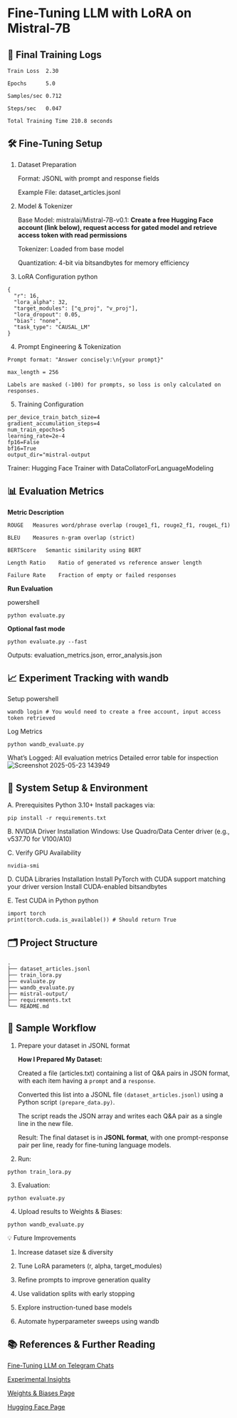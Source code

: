# Fine-Tuning LLM with LoRA on Mistral-7B

## 🚀 Final Training Logs

    Train Loss	2.30
    
    Epochs    	5.0
    
    Samples/sec	0.712
    
    Steps/sec	0.047
    
    Total Training Time	210.8 seconds

## 🛠️ Fine-Tuning Setup
1. Dataset Preparation

    Format: JSONL with prompt and response fields

    Example File: dataset_articles.jsonl

3. Model & Tokenizer

    Base Model: mistralai/Mistral-7B-v0.1: **Create a free Hugging Face account (link below), request access for gated model and retrieve access token with read permissions**
    
    Tokenizer: Loaded from base model
    
    Quantization: 4-bit via bitsandbytes for memory efficiency

5. LoRA Configuration
python
```
{
  "r": 16,
  "lora_alpha": 32,
  "target_modules": ["q_proj", "v_proj"],
  "lora_dropout": 0.05,
  "bias": "none",
  "task_type": "CAUSAL_LM"
}
```

4. Prompt Engineering & Tokenization

```
Prompt format: "Answer concisely:\n{your prompt}"
    
max_length = 256
    
Labels are masked (-100) for prompts, so loss is only calculated on responses.
```

5. Training Configuration
```
per_device_train_batch_size=4
gradient_accumulation_steps=4
num_train_epochs=5
learning_rate=2e-4
fp16=False
bf16=True
output_dir="mistral-output
```
  Trainer: Hugging Face Trainer with DataCollatorForLanguageModeling

## 📊 Evaluation Metrics
**Metric	Description**

    ROUGE	Measures word/phrase overlap (rouge1_f1, rouge2_f1, rougeL_f1)
    
    BLEU	Measures n-gram overlap (strict)
    
    BERTScore	Semantic similarity using BERT
    
    Length Ratio	Ratio of generated vs reference answer length
    
    Failure Rate	Fraction of empty or failed responses

**Run Evaluation**

powershell

```
python evaluate.py
```

**Optional fast mode**

```
python evaluate.py --fast
```

Outputs: evaluation_metrics.json, error_analysis.json

## 📈 Experiment Tracking with wandb
Setup
powershell
```
wandb login # You would need to create a free account, input access token retrieved
```
Log Metrics
```
python wandb_evaluate.py
```
What’s Logged:
All evaluation metrics
Detailed error table for inspection
![Screenshot 2025-05-23 143949](https://github.com/user-attachments/assets/7b82d167-229c-47f9-a9ea-a60086548e02)

## 🔧 System Setup & Environment
A. Prerequisites
Python 3.10+
Install packages via:
```
pip install -r requirements.txt
```

B. NVIDIA Driver Installation
Windows: Use Quadro/Data Center driver (e.g., v537.70 for V100/A10)

C. Verify GPU Availability
```
nvidia-smi
```
D. CUDA Libraries Installation
Install PyTorch with CUDA support matching your driver version
Install CUDA-enabled bitsandbytes

E. Test CUDA in Python
python
```
import torch
print(torch.cuda.is_available()) # Should return True
```

## 🗂️ Project Structure
```
.
├── dataset_articles.jsonl
├── train_lora.py
├── evaluate.py
├── wandb_evaluate.py
├── mistral-output/
├── requirements.txt
└── README.md
```

## 🔄 Sample Workflow

1. Prepare your dataset in JSONL format

   **How I Prepared My Dataset:**

    Created a file (articles.txt) containing a list of Q&A pairs in JSON format, with each item having a ```prompt``` and a ```response```.
      
      Converted this list into a JSONL file ```(dataset_articles.jsonl)``` using a Python script ```(prepare_data.py)```.
      
      The script reads the JSON array and writes each Q&A pair as a single line in the new file.
      
      Result: The final dataset is in **JSONL format**, with one prompt-response pair per line, ready for fine-tuning language models.

2. Run:
```
python train_lora.py
```
3. Evaluation:
```
python evaluate.py
```
4. Upload results to Weights & Biases:
```
python wandb_evaluate.py
```

💡 Future Improvements
1. Increase dataset size & diversity

2. Tune LoRA parameters (r, alpha, target_modules)

3. Refine prompts to improve generation quality

4. Use validation splits with early stopping

5. Explore instruction-tuned base models

6. Automate hyperparameter sweeps using wandb


## 📚 References & Further Reading

[Fine-Tuning LLM on Telegram Chats](https://medium.com/data-science-collective/i-fine-tuned-an-llm-on-5-years-of-telegram-chats-7bacb66387c8)

[Experimental Insights](https://www.encora.com/insights/fine-tuning-small-language-models-experimental-insights)

[Weights & Biases Page](https://wandb.ai/site/)

[Hugging Face Page](https://huggingface.co/models)
